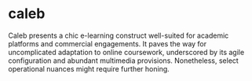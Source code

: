 # caleb
Caleb presents a chic e-learning construct well-suited for academic platforms and commercial engagements. It paves the way for uncomplicated adaptation to online coursework, underscored by its agile configuration and abundant multimedia provisions. Nonetheless, select operational nuances might require further honing.
